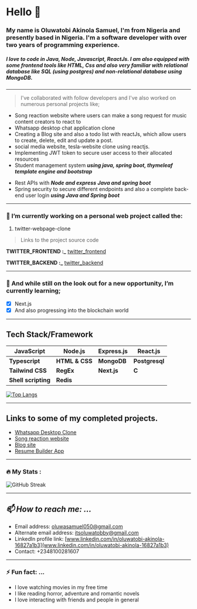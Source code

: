# Hello :wave:

### My name is Oluwatobi Akinola Samuel, I'm from Nigeria and presently based in Nigeria. I'm a software developer with over two years of programming experience. 
##### I love to code in Java, Node, Javascript, ReactJs. I am also equipped with some frontend tools like HTML, Css and also very familiar with relational database like SQL (using postgres) and non-relational database using MongoDB.

<!--[X] My Portfolio: [Tap to Check Portfolio Webpage](https://itsoluwatobby.github.io/Portfolio-website/#contact "my portfolio")-->
---

> I've collaborated with follow developers and I've also worked on numerous personal projects like;

- Song reaction website where users can make a song request for music content creators to react to
- Whatsapp desktop chat application clone 
- Creating a Blog site and also a todo list with reactJs, which allow users to create, delete, edit and update a post. 
- social media website, tesla-website clone using reactjs.
- Implementing JWT token to secure user access to their allocated resources
- Student management system ***using java, spring boot, thymeleaf template engine and bootstrap***
<!--
- Airbnb site clone and a meme generator using ***ReactJs***
- Tip calculator ***Javascript, HTML & CSS***
-->
- Rest APIs with ***Node and express*** ***Java and spring boot***
- Spring security to secure different endpoints and also a complete back-end user login ***using Java and Spring boot***
***
### 🔭 I’m currently working on a personal web project called the: 
1. twitter-webpage-clone 

> Links to the project source code

<!--**WHATSAPP_FRONTEND :_** [whatsapp_frontend](https://github.com/itsoluwatobby/Chat-Application)

**WHATSAPP_BACKEND :_** [whatsapp_backend](https://github.com/itsoluwatobby/Chat-Application-Backend)-->

**TWITTER_FRONTEND :_** [twitter_frontend](https://github.com/itsoluwatobby/twitter-frontend-clone)

**TWITTER_BACKEND :_** [twitter_backend](https://github.com/itsoluwatobby/twitter-backend-clone)

---
### 🌱 And while still on the look out for a new opportunity, I’m currently learning;
- [x] Next.js
- [x] And also progressing into the blockchain world
***

## Tech Stack/Framework

 | JavaScript | Node.js | Express.js | React.js |
 | ----------- | ----------- | ------------ | ------------- | 
 | **Typescript** | **HTML & CSS** | **MongoDB** | **Postgresql** |
 | **Tailwind CSS** | **RegEx** | **Next.js** | **C** |
 | **Shell scripting**| **Redis** |
<!-- https://github-readme-stats-itsoluwatobby-gmailcom.vercel.app/ -->
[![Top Langs](https://github-readme-stats-itsoluwatobby-gmailcom.vercel.app/api/top-langs/?username=itsoluwatobby&layout=compact&theme=vision-friendly-dark)](https://github.com/anuraghazra/github-readme-stats)
<!--[![Top Langs](https://github-readme-stats.vercel.app/api/top-langs/?username=itsoluwatobby&theme=dark&background=363636)](https://github.com/anuraghazra/github-readme-stats)-->
___
## Links to some of my completed projects.
- [Whatsapp Desktop Clone](https://whatsapp-desktop-clone.onrender.com)
- [Song reaction website](https://graciereacts.onrender.com)
- [Blog site](https://blog-app-ipou.onrender.com/)
- [Resume Builder App](https://resume-builder-u0ip.onrender.com)
___
### :fire: My Stats :
![GitHub Streak](http://github-readme-streak-stats.herokuapp.com?user=itsoluwatobby&theme=dark&background=000000)
___
 ## _📫 How to reach me: ..._
 - Email address: [oluwasamuel050@gmail.com](mailto:oluwasamuel050@gmail.com)
 - Alternate email address: [itsoluwatobby@gmail.com](mailto:itsoluwatobby@gmail.com)
 - LinkedIn profile link: [www.linkedin.com/in/oluwatobi-akinola-16827a1b3](www.linkedin.com/in/oluwatobi-akinola-16827a1b3)
 - Contact: +2348100281607
---
### ⚡ Fun fact: ...
- I love watching movies in my free time
- I like reading horror, adventure and romantic novels
- I love interacting with friends and people in general
